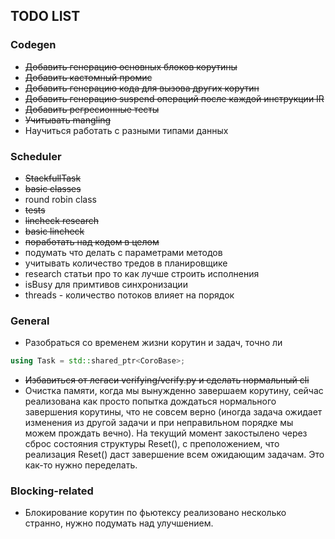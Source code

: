 ## TODO LIST

### Codegen

* ~~Добавить генерацию основных блоков корутины~~
* ~~Добавить кастомный промис~~
* ~~Добавить генерацию кода для вызова других корутин~~
* ~~Добавить генерацию suspend операций после каждой инструкции IR~~
* ~~Добавить регресионные тесты~~
* ~~Учитывать mangling~~
* Научиться работать с разными типами данных

### Scheduler
* ~~StackfullTask~~
* ~~basic classes~~
* round robin class
* ~~tests~~
* ~~lincheck research~~
* ~~basic lincheck~~
* ~~поработать над кодом в целом~~
* подумать что делать с параметрами методов
* учитывать количество тредов в планировщике
* research статьи про то как лучше строить исполнения
* isBusy для примтивов синхронизации
* threads - количество потоков влияет на порядок

### General
* Разобраться со временем жизни корутин и задач, точно ли
```c++
using Task = std::shared_ptr<CoroBase>;
```
* ~~Избавиться от легаси verifying/verify.py и сделать нормальный cli~~
* Очистка памяти, когда мы вынужденно завершаем корутину, сейчас реализована как просто попытка дождаться нормального завершения корутины, что не совсем верно (иногда задача ожидает изменения из другой задачи и при неправильном порядке мы можем прождать вечно). На текущий момент закостылено через сброс состояния структуры Reset(), с преположением, что реализация Reset() даст завершение всем ожидающим задачам. Это как-то нужно переделать.

### Blocking-related
* Блокирование корутин по фьютексу реализовано несколько странно, нужно подумать над улучшением.
